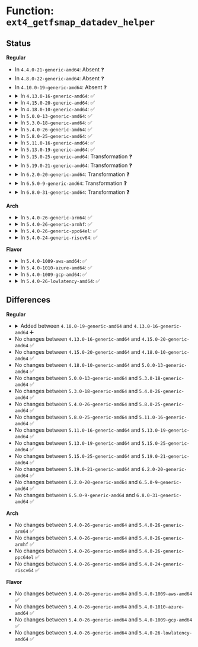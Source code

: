 # Function: <code>ext4_getfsmap_datadev_helper</code>

## Status
<b>Regular</b>
<ul>
<li>
In <code>4.4.0-21-generic-amd64</code>: Absent ❓
</li>
<li>
In <code>4.8.0-22-generic-amd64</code>: Absent ❓
</li>
<li>
In <code>4.10.0-19-generic-amd64</code>: Absent ❓
</li>
<li>
<details>
<summary>In <code>4.13.0-16-generic-amd64</code>: ✅</summary>

```c
int ext4_getfsmap_datadev_helper(struct super_block * sb, ext4_group_t agno, ext4_grpblk_t start, ext4_grpblk_t len, void * priv)
```

```json
{
  "name": "ext4_getfsmap_datadev_helper",
  "collision_type": "Unique Static",
  "inline_type": "No",
  "funcs": [
    {
      "addr": 18446744071581935056,
      "name": "ext4_getfsmap_datadev_helper",
      "external": false,
      "loc": "fs/ext4/fsmap.c:199",
      "file": "fs/ext4/fsmap.c",
      "inline": "seen, unknown",
      "caller_inline": [],
      "caller_func": [
        "fs/ext4/fsmap.c:ext4_getfsmap_datadev"
      ]
    }
  ],
  "symbols": [
    {
      "addr": 18446744071581935056,
      "name": "ext4_getfsmap_datadev_helper",
      "section": ".text",
      "bind": "STB_LOCAL",
      "size": 551
    }
  ]
}
```
</details>
</li>
<li>
<details>
<summary>In <code>4.15.0-20-generic-amd64</code>: ✅</summary>

```c
int ext4_getfsmap_datadev_helper(struct super_block * sb, ext4_group_t agno, ext4_grpblk_t start, ext4_grpblk_t len, void * priv)
```

```json
{
  "name": "ext4_getfsmap_datadev_helper",
  "collision_type": "Unique Static",
  "inline_type": "No",
  "funcs": [
    {
      "addr": 18446744071582083936,
      "name": "ext4_getfsmap_datadev_helper",
      "external": false,
      "loc": "fs/ext4/fsmap.c:199",
      "file": "fs/ext4/fsmap.c",
      "inline": "seen, unknown",
      "caller_inline": [],
      "caller_func": [
        "fs/ext4/fsmap.c:ext4_getfsmap_datadev"
      ]
    }
  ],
  "symbols": [
    {
      "addr": 18446744071582083936,
      "name": "ext4_getfsmap_datadev_helper",
      "section": ".text",
      "bind": "STB_LOCAL",
      "size": 551
    }
  ]
}
```
</details>
</li>
<li>
<details>
<summary>In <code>4.18.0-10-generic-amd64</code>: ✅</summary>

```c
int ext4_getfsmap_datadev_helper(struct super_block * sb, ext4_group_t agno, ext4_grpblk_t start, ext4_grpblk_t len, void * priv)
```

```json
{
  "name": "ext4_getfsmap_datadev_helper",
  "collision_type": "Unique Static",
  "inline_type": "No",
  "funcs": [
    {
      "addr": 18446744071582271984,
      "name": "ext4_getfsmap_datadev_helper",
      "external": false,
      "loc": "fs/ext4/fsmap.c:186",
      "file": "fs/ext4/fsmap.c",
      "inline": "seen, unknown",
      "caller_inline": [],
      "caller_func": [
        "fs/ext4/fsmap.c:ext4_getfsmap_datadev"
      ]
    }
  ],
  "symbols": [
    {
      "addr": 18446744071582271984,
      "name": "ext4_getfsmap_datadev_helper",
      "section": ".text",
      "bind": "STB_LOCAL",
      "size": 544
    }
  ]
}
```
</details>
</li>
<li>
<details>
<summary>In <code>5.0.0-13-generic-amd64</code>: ✅</summary>

```c
int ext4_getfsmap_datadev_helper(struct super_block * sb, ext4_group_t agno, ext4_grpblk_t start, ext4_grpblk_t len, void * priv)
```

```json
{
  "name": "ext4_getfsmap_datadev_helper",
  "collision_type": "Unique Static",
  "inline_type": "No",
  "funcs": [
    {
      "addr": 18446744071582370624,
      "name": "ext4_getfsmap_datadev_helper",
      "external": false,
      "loc": "fs/ext4/fsmap.c:186",
      "file": "fs/ext4/fsmap.c",
      "inline": "seen, unknown",
      "caller_inline": [],
      "caller_func": [
        "fs/ext4/fsmap.c:ext4_getfsmap_datadev"
      ]
    }
  ],
  "symbols": [
    {
      "addr": 18446744071582370624,
      "name": "ext4_getfsmap_datadev_helper",
      "section": ".text",
      "bind": "STB_LOCAL",
      "size": 544
    }
  ]
}
```
</details>
</li>
<li>
<details>
<summary>In <code>5.3.0-18-generic-amd64</code>: ✅</summary>

```c
int ext4_getfsmap_datadev_helper(struct super_block * sb, ext4_group_t agno, ext4_grpblk_t start, ext4_grpblk_t len, void * priv)
```

```json
{
  "name": "ext4_getfsmap_datadev_helper",
  "collision_type": "Unique Static",
  "inline_type": "No",
  "funcs": [
    {
      "addr": 18446744071582538944,
      "name": "ext4_getfsmap_datadev_helper",
      "external": false,
      "loc": "fs/ext4/fsmap.c:186",
      "file": "fs/ext4/fsmap.c",
      "inline": "seen, unknown",
      "caller_inline": [],
      "caller_func": [
        "fs/ext4/fsmap.c:ext4_getfsmap_datadev"
      ]
    }
  ],
  "symbols": [
    {
      "addr": 18446744071582538944,
      "name": "ext4_getfsmap_datadev_helper",
      "section": ".text",
      "bind": "STB_LOCAL",
      "size": 538
    }
  ]
}
```
</details>
</li>
<li>
<details>
<summary>In <code>5.4.0-26-generic-amd64</code>: ✅</summary>

```c
int ext4_getfsmap_datadev_helper(struct super_block * sb, ext4_group_t agno, ext4_grpblk_t start, ext4_grpblk_t len, void * priv)
```

```json
{
  "name": "ext4_getfsmap_datadev_helper",
  "collision_type": "Unique Static",
  "inline_type": "No",
  "funcs": [
    {
      "addr": 18446744071582639888,
      "name": "ext4_getfsmap_datadev_helper",
      "external": false,
      "loc": "fs/ext4/fsmap.c:186",
      "file": "fs/ext4/fsmap.c",
      "inline": "seen, unknown",
      "caller_inline": [],
      "caller_func": [
        "fs/ext4/fsmap.c:ext4_getfsmap_datadev"
      ]
    }
  ],
  "symbols": [
    {
      "addr": 18446744071582639888,
      "name": "ext4_getfsmap_datadev_helper",
      "section": ".text",
      "bind": "STB_LOCAL",
      "size": 538
    }
  ]
}
```
</details>
</li>
<li>
<details>
<summary>In <code>5.8.0-25-generic-amd64</code>: ✅</summary>

```c
int ext4_getfsmap_datadev_helper(struct super_block * sb, ext4_group_t agno, ext4_grpblk_t start, ext4_grpblk_t len, void * priv)
```

```json
{
  "name": "ext4_getfsmap_datadev_helper",
  "collision_type": "Unique Static",
  "inline_type": "No",
  "funcs": [
    {
      "addr": 18446744071582950752,
      "name": "ext4_getfsmap_datadev_helper",
      "external": false,
      "loc": "fs/ext4/fsmap.c:186",
      "file": "fs/ext4/fsmap.c",
      "inline": "seen, unknown",
      "caller_inline": [],
      "caller_func": [
        "fs/ext4/fsmap.c:ext4_getfsmap_datadev"
      ]
    }
  ],
  "symbols": [
    {
      "addr": 18446744071582950752,
      "name": "ext4_getfsmap_datadev_helper",
      "section": ".text",
      "bind": "STB_LOCAL",
      "size": 509
    }
  ]
}
```
</details>
</li>
<li>
<details>
<summary>In <code>5.11.0-16-generic-amd64</code>: ✅</summary>

```c
int ext4_getfsmap_datadev_helper(struct super_block * sb, ext4_group_t agno, ext4_grpblk_t start, ext4_grpblk_t len, void * priv)
```

```json
{
  "name": "ext4_getfsmap_datadev_helper",
  "collision_type": "Unique Static",
  "inline_type": "No",
  "funcs": [
    {
      "addr": 18446744071583025168,
      "name": "ext4_getfsmap_datadev_helper",
      "external": false,
      "loc": "fs/ext4/fsmap.c:189",
      "file": "fs/ext4/fsmap.c",
      "inline": "seen, unknown",
      "caller_inline": [],
      "caller_func": [
        "fs/ext4/fsmap.c:ext4_getfsmap_datadev"
      ]
    }
  ],
  "symbols": [
    {
      "addr": 18446744071583025168,
      "name": "ext4_getfsmap_datadev_helper",
      "section": ".text",
      "bind": "STB_LOCAL",
      "size": 509
    }
  ]
}
```
</details>
</li>
<li>
<details>
<summary>In <code>5.13.0-19-generic-amd64</code>: ✅</summary>

```c
int ext4_getfsmap_datadev_helper(struct super_block * sb, ext4_group_t agno, ext4_grpblk_t start, ext4_grpblk_t len, void * priv)
```

```json
{
  "name": "ext4_getfsmap_datadev_helper",
  "collision_type": "Unique Static",
  "inline_type": "No",
  "funcs": [
    {
      "addr": 18446744071583051952,
      "name": "ext4_getfsmap_datadev_helper",
      "external": false,
      "loc": "fs/ext4/fsmap.c:189",
      "file": "fs/ext4/fsmap.c",
      "inline": "seen, unknown",
      "caller_inline": [],
      "caller_func": [
        "fs/ext4/fsmap.c:ext4_getfsmap_datadev"
      ]
    }
  ],
  "symbols": [
    {
      "addr": 18446744071583051952,
      "name": "ext4_getfsmap_datadev_helper",
      "section": ".text",
      "bind": "STB_LOCAL",
      "size": 538
    }
  ]
}
```
</details>
</li>
<li>
<details>
<summary>In <code>5.15.0-25-generic-amd64</code>: Transformation ❓</summary>

```c
int ext4_getfsmap_datadev_helper(struct super_block * sb, ext4_group_t agno, ext4_grpblk_t start, ext4_grpblk_t len, void * priv)
```

```json
{
  "name": "ext4_getfsmap_datadev_helper",
  "collision_type": "Unique Static",
  "inline_type": "No",
  "funcs": [
    {
      "addr": 0,
      "name": "ext4_getfsmap_datadev_helper",
      "external": false,
      "loc": "fs/ext4/fsmap.c:189",
      "file": "fs/ext4/fsmap.c",
      "inline": "seen, unknown",
      "caller_inline": [],
      "caller_func": [
        "fs/ext4/fsmap.c:ext4_getfsmap_datadev"
      ]
    }
  ],
  "symbols": [
    {
      "addr": 18446744071583389632,
      "name": "ext4_getfsmap_datadev_helper",
      "section": ".text",
      "bind": "STB_LOCAL",
      "size": 579
    },
    {
      "addr": 18446744071592255484,
      "name": "ext4_getfsmap_datadev_helper.cold",
      "section": ".text",
      "bind": "STB_LOCAL",
      "size": 103
    }
  ]
}
```
</details>
</li>
<li>
<details>
<summary>In <code>5.19.0-21-generic-amd64</code>: Transformation ❓</summary>

```c
int ext4_getfsmap_datadev_helper(struct super_block * sb, ext4_group_t agno, ext4_grpblk_t start, ext4_grpblk_t len, void * priv)
```

```json
{
  "name": "ext4_getfsmap_datadev_helper",
  "collision_type": "Unique Static",
  "inline_type": "No",
  "funcs": [
    {
      "addr": 0,
      "name": "ext4_getfsmap_datadev_helper",
      "external": false,
      "loc": "fs/ext4/fsmap.c:189",
      "file": "fs/ext4/fsmap.c",
      "inline": "seen, unknown",
      "caller_inline": [],
      "caller_func": [
        "fs/ext4/fsmap.c:ext4_getfsmap_datadev"
      ]
    }
  ],
  "symbols": [
    {
      "addr": 18446744071583903968,
      "name": "ext4_getfsmap_datadev_helper",
      "section": ".text",
      "bind": "STB_LOCAL",
      "size": 606
    },
    {
      "addr": 18446744071594036506,
      "name": "ext4_getfsmap_datadev_helper.cold",
      "section": ".text",
      "bind": "STB_LOCAL",
      "size": 94
    }
  ]
}
```
</details>
</li>
<li>
<details>
<summary>In <code>6.2.0-20-generic-amd64</code>: Transformation ❓</summary>

```c
int ext4_getfsmap_datadev_helper(struct super_block * sb, ext4_group_t agno, ext4_grpblk_t start, ext4_grpblk_t len, void * priv)
```

```json
{
  "name": "ext4_getfsmap_datadev_helper",
  "collision_type": "Unique Static",
  "inline_type": "No",
  "funcs": [
    {
      "addr": 0,
      "name": "ext4_getfsmap_datadev_helper",
      "external": false,
      "loc": "fs/ext4/fsmap.c:189",
      "file": "fs/ext4/fsmap.c",
      "inline": "seen, unknown",
      "caller_inline": [],
      "caller_func": [
        "fs/ext4/fsmap.c:ext4_getfsmap_datadev"
      ]
    }
  ],
  "symbols": [
    {
      "addr": 18446744071584529600,
      "name": "ext4_getfsmap_datadev_helper",
      "section": ".text",
      "bind": "STB_LOCAL",
      "size": 606
    },
    {
      "addr": 18446744071596069648,
      "name": "ext4_getfsmap_datadev_helper.cold",
      "section": ".text",
      "bind": "STB_LOCAL",
      "size": 94
    }
  ]
}
```
</details>
</li>
<li>
<details>
<summary>In <code>6.5.0-9-generic-amd64</code>: Transformation ❓</summary>

```c
int ext4_getfsmap_datadev_helper(struct super_block * sb, ext4_group_t agno, ext4_grpblk_t start, ext4_grpblk_t len, void * priv)
```

```json
{
  "name": "ext4_getfsmap_datadev_helper",
  "collision_type": "Unique Static",
  "inline_type": "No",
  "funcs": [
    {
      "addr": 0,
      "name": "ext4_getfsmap_datadev_helper",
      "external": false,
      "loc": "fs/ext4/fsmap.c:189",
      "file": "fs/ext4/fsmap.c",
      "inline": "seen, unknown",
      "caller_inline": [],
      "caller_func": [
        "fs/ext4/fsmap.c:ext4_getfsmap_datadev"
      ]
    }
  ],
  "symbols": [
    {
      "addr": 18446744071584758640,
      "name": "ext4_getfsmap_datadev_helper",
      "section": ".text",
      "bind": "STB_LOCAL",
      "size": 605
    },
    {
      "addr": 18446744071596593377,
      "name": "ext4_getfsmap_datadev_helper.cold",
      "section": ".text",
      "bind": "STB_LOCAL",
      "size": 91
    }
  ]
}
```
</details>
</li>
<li>
<details>
<summary>In <code>6.8.0-31-generic-amd64</code>: Transformation ❓</summary>

```c
int ext4_getfsmap_datadev_helper(struct super_block * sb, ext4_group_t agno, ext4_grpblk_t start, ext4_grpblk_t len, void * priv)
```

```json
{
  "name": "ext4_getfsmap_datadev_helper",
  "collision_type": "Unique Static",
  "inline_type": "No",
  "funcs": [
    {
      "addr": 0,
      "name": "ext4_getfsmap_datadev_helper",
      "external": false,
      "loc": "fs/ext4/fsmap.c:189",
      "file": "fs/ext4/fsmap.c",
      "inline": "seen, unknown",
      "caller_inline": [],
      "caller_func": [
        "fs/ext4/fsmap.c:ext4_getfsmap_datadev"
      ]
    }
  ],
  "symbols": [
    {
      "addr": 18446744071584991664,
      "name": "ext4_getfsmap_datadev_helper",
      "section": ".text",
      "bind": "STB_LOCAL",
      "size": 605
    },
    {
      "addr": 18446744071597498919,
      "name": "ext4_getfsmap_datadev_helper.cold",
      "section": ".text",
      "bind": "STB_LOCAL",
      "size": 91
    }
  ]
}
```
</details>
</li>
</ul>
<b>Arch</b>
<ul>
<li>
<details>
<summary>In <code>5.4.0-26-generic-arm64</code>: ✅</summary>

```c
int ext4_getfsmap_datadev_helper(struct super_block * sb, ext4_group_t agno, ext4_grpblk_t start, ext4_grpblk_t len, void * priv)
```

```json
{
  "name": "ext4_getfsmap_datadev_helper",
  "collision_type": "Unique Static",
  "inline_type": "No",
  "funcs": [
    {
      "addr": 18446603336494292136,
      "name": "ext4_getfsmap_datadev_helper",
      "external": false,
      "loc": "fs/ext4/fsmap.c:186",
      "file": "fs/ext4/fsmap.c",
      "inline": "seen, unknown",
      "caller_inline": [],
      "caller_func": [
        "fs/ext4/fsmap.c:ext4_getfsmap_datadev"
      ]
    }
  ],
  "symbols": [
    {
      "addr": 18446603336494292136,
      "name": "ext4_getfsmap_datadev_helper",
      "section": ".text",
      "bind": "STB_LOCAL",
      "size": 524
    }
  ]
}
```
</details>
</li>
<li>
<details>
<summary>In <code>5.4.0-26-generic-armhf</code>: ✅</summary>

```c
int ext4_getfsmap_datadev_helper(struct super_block * sb, ext4_group_t agno, ext4_grpblk_t start, ext4_grpblk_t len, void * priv)
```

```json
{
  "name": "ext4_getfsmap_datadev_helper",
  "collision_type": "Unique Static",
  "inline_type": "No",
  "funcs": [
    {
      "addr": 3227725188,
      "name": "ext4_getfsmap_datadev_helper",
      "external": false,
      "loc": "fs/ext4/fsmap.c:186",
      "file": "fs/ext4/fsmap.c",
      "inline": "seen, unknown",
      "caller_inline": [],
      "caller_func": [
        "fs/ext4/fsmap.c:ext4_getfsmap_datadev"
      ]
    }
  ],
  "symbols": [
    {
      "addr": 3227725188,
      "name": "ext4_getfsmap_datadev_helper",
      "section": ".text",
      "bind": "STB_LOCAL",
      "size": 628
    }
  ]
}
```
</details>
</li>
<li>
<details>
<summary>In <code>5.4.0-26-generic-ppc64el</code>: ✅</summary>

```c
int ext4_getfsmap_datadev_helper(struct super_block * sb, ext4_group_t agno, ext4_grpblk_t start, ext4_grpblk_t len, void * priv)
```

```json
{
  "name": "ext4_getfsmap_datadev_helper",
  "collision_type": "Unique Static",
  "inline_type": "No",
  "funcs": [
    {
      "addr": 13835058055288006496,
      "name": "ext4_getfsmap_datadev_helper",
      "external": false,
      "loc": "fs/ext4/fsmap.c:186",
      "file": "fs/ext4/fsmap.c",
      "inline": "seen, unknown",
      "caller_inline": [],
      "caller_func": [
        "fs/ext4/fsmap.c:ext4_getfsmap_datadev"
      ]
    }
  ],
  "symbols": [
    {
      "addr": 13835058055288006496,
      "name": "ext4_getfsmap_datadev_helper",
      "section": ".text",
      "bind": "STB_LOCAL",
      "size": 716
    }
  ]
}
```
</details>
</li>
<li>
<details>
<summary>In <code>5.4.0-24-generic-riscv64</code>: ✅</summary>

```c
int ext4_getfsmap_datadev_helper(struct super_block * sb, ext4_group_t agno, ext4_grpblk_t start, ext4_grpblk_t len, void * priv)
```

```json
{
  "name": "ext4_getfsmap_datadev_helper",
  "collision_type": "Unique Static",
  "inline_type": "No",
  "funcs": [
    {
      "addr": 18446743936273734946,
      "name": "ext4_getfsmap_datadev_helper",
      "external": false,
      "loc": "fs/ext4/fsmap.c:186",
      "file": "fs/ext4/fsmap.c",
      "inline": "seen, unknown",
      "caller_inline": [],
      "caller_func": [
        "fs/ext4/fsmap.c:ext4_getfsmap_datadev"
      ]
    }
  ],
  "symbols": [
    {
      "addr": 18446743936273734946,
      "name": "ext4_getfsmap_datadev_helper",
      "section": ".text",
      "bind": "STB_LOCAL",
      "size": 396
    }
  ]
}
```
</details>
</li>
</ul>
<b>Flavor</b>
<ul>
<li>
<details>
<summary>In <code>5.4.0-1009-aws-amd64</code>: ✅</summary>

```c
int ext4_getfsmap_datadev_helper(struct super_block * sb, ext4_group_t agno, ext4_grpblk_t start, ext4_grpblk_t len, void * priv)
```

```json
{
  "name": "ext4_getfsmap_datadev_helper",
  "collision_type": "Unique Static",
  "inline_type": "No",
  "funcs": [
    {
      "addr": 18446744071582608624,
      "name": "ext4_getfsmap_datadev_helper",
      "external": false,
      "loc": "fs/ext4/fsmap.c:186",
      "file": "fs/ext4/fsmap.c",
      "inline": "seen, unknown",
      "caller_inline": [],
      "caller_func": [
        "fs/ext4/fsmap.c:ext4_getfsmap_datadev"
      ]
    }
  ],
  "symbols": [
    {
      "addr": 18446744071582608624,
      "name": "ext4_getfsmap_datadev_helper",
      "section": ".text",
      "bind": "STB_LOCAL",
      "size": 538
    }
  ]
}
```
</details>
</li>
<li>
<details>
<summary>In <code>5.4.0-1010-azure-amd64</code>: ✅</summary>

```c
int ext4_getfsmap_datadev_helper(struct super_block * sb, ext4_group_t agno, ext4_grpblk_t start, ext4_grpblk_t len, void * priv)
```

```json
{
  "name": "ext4_getfsmap_datadev_helper",
  "collision_type": "Unique Static",
  "inline_type": "No",
  "funcs": [
    {
      "addr": 18446744071582545792,
      "name": "ext4_getfsmap_datadev_helper",
      "external": false,
      "loc": "fs/ext4/fsmap.c:186",
      "file": "fs/ext4/fsmap.c",
      "inline": "seen, unknown",
      "caller_inline": [],
      "caller_func": [
        "fs/ext4/fsmap.c:ext4_getfsmap_datadev"
      ]
    }
  ],
  "symbols": [
    {
      "addr": 18446744071582545792,
      "name": "ext4_getfsmap_datadev_helper",
      "section": ".text",
      "bind": "STB_LOCAL",
      "size": 538
    }
  ]
}
```
</details>
</li>
<li>
<details>
<summary>In <code>5.4.0-1009-gcp-amd64</code>: ✅</summary>

```c
int ext4_getfsmap_datadev_helper(struct super_block * sb, ext4_group_t agno, ext4_grpblk_t start, ext4_grpblk_t len, void * priv)
```

```json
{
  "name": "ext4_getfsmap_datadev_helper",
  "collision_type": "Unique Static",
  "inline_type": "No",
  "funcs": [
    {
      "addr": 18446744071582598736,
      "name": "ext4_getfsmap_datadev_helper",
      "external": false,
      "loc": "fs/ext4/fsmap.c:186",
      "file": "fs/ext4/fsmap.c",
      "inline": "seen, unknown",
      "caller_inline": [],
      "caller_func": [
        "fs/ext4/fsmap.c:ext4_getfsmap_datadev"
      ]
    }
  ],
  "symbols": [
    {
      "addr": 18446744071582598736,
      "name": "ext4_getfsmap_datadev_helper",
      "section": ".text",
      "bind": "STB_LOCAL",
      "size": 538
    }
  ]
}
```
</details>
</li>
<li>
<details>
<summary>In <code>5.4.0-26-lowlatency-amd64</code>: ✅</summary>

```c
int ext4_getfsmap_datadev_helper(struct super_block * sb, ext4_group_t agno, ext4_grpblk_t start, ext4_grpblk_t len, void * priv)
```

```json
{
  "name": "ext4_getfsmap_datadev_helper",
  "collision_type": "Unique Static",
  "inline_type": "No",
  "funcs": [
    {
      "addr": 18446744071582680896,
      "name": "ext4_getfsmap_datadev_helper",
      "external": false,
      "loc": "fs/ext4/fsmap.c:186",
      "file": "fs/ext4/fsmap.c",
      "inline": "seen, unknown",
      "caller_inline": [],
      "caller_func": [
        "fs/ext4/fsmap.c:ext4_getfsmap_datadev"
      ]
    }
  ],
  "symbols": [
    {
      "addr": 18446744071582680896,
      "name": "ext4_getfsmap_datadev_helper",
      "section": ".text",
      "bind": "STB_LOCAL",
      "size": 538
    }
  ]
}
```
</details>
</li>
</ul>

## Differences
<b>Regular</b>
<ul>
<li>
<details>
<summary>Added between <code>4.10.0-19-generic-amd64</code> and <code>4.13.0-16-generic-amd64</code> ➕</summary>

```c
int ext4_getfsmap_datadev_helper(struct super_block * sb, ext4_group_t agno, ext4_grpblk_t start, ext4_grpblk_t len, void * priv)
```
</details>
</li>
<li>
No changes between <code>4.13.0-16-generic-amd64</code> and <code>4.15.0-20-generic-amd64</code> ✅
</li>
<li>
No changes between <code>4.15.0-20-generic-amd64</code> and <code>4.18.0-10-generic-amd64</code> ✅
</li>
<li>
No changes between <code>4.18.0-10-generic-amd64</code> and <code>5.0.0-13-generic-amd64</code> ✅
</li>
<li>
No changes between <code>5.0.0-13-generic-amd64</code> and <code>5.3.0-18-generic-amd64</code> ✅
</li>
<li>
No changes between <code>5.3.0-18-generic-amd64</code> and <code>5.4.0-26-generic-amd64</code> ✅
</li>
<li>
No changes between <code>5.4.0-26-generic-amd64</code> and <code>5.8.0-25-generic-amd64</code> ✅
</li>
<li>
No changes between <code>5.8.0-25-generic-amd64</code> and <code>5.11.0-16-generic-amd64</code> ✅
</li>
<li>
No changes between <code>5.11.0-16-generic-amd64</code> and <code>5.13.0-19-generic-amd64</code> ✅
</li>
<li>
No changes between <code>5.13.0-19-generic-amd64</code> and <code>5.15.0-25-generic-amd64</code> ✅
</li>
<li>
No changes between <code>5.15.0-25-generic-amd64</code> and <code>5.19.0-21-generic-amd64</code> ✅
</li>
<li>
No changes between <code>5.19.0-21-generic-amd64</code> and <code>6.2.0-20-generic-amd64</code> ✅
</li>
<li>
No changes between <code>6.2.0-20-generic-amd64</code> and <code>6.5.0-9-generic-amd64</code> ✅
</li>
<li>
No changes between <code>6.5.0-9-generic-amd64</code> and <code>6.8.0-31-generic-amd64</code> ✅
</li>
</ul>
<b>Arch</b>
<ul>
<li>
No changes between <code>5.4.0-26-generic-amd64</code> and <code>5.4.0-26-generic-arm64</code> ✅
</li>
<li>
No changes between <code>5.4.0-26-generic-amd64</code> and <code>5.4.0-26-generic-armhf</code> ✅
</li>
<li>
No changes between <code>5.4.0-26-generic-amd64</code> and <code>5.4.0-26-generic-ppc64el</code> ✅
</li>
<li>
No changes between <code>5.4.0-26-generic-amd64</code> and <code>5.4.0-24-generic-riscv64</code> ✅
</li>
</ul>
<b>Flavor</b>
<ul>
<li>
No changes between <code>5.4.0-26-generic-amd64</code> and <code>5.4.0-1009-aws-amd64</code> ✅
</li>
<li>
No changes between <code>5.4.0-26-generic-amd64</code> and <code>5.4.0-1010-azure-amd64</code> ✅
</li>
<li>
No changes between <code>5.4.0-26-generic-amd64</code> and <code>5.4.0-1009-gcp-amd64</code> ✅
</li>
<li>
No changes between <code>5.4.0-26-generic-amd64</code> and <code>5.4.0-26-lowlatency-amd64</code> ✅
</li>
</ul>
